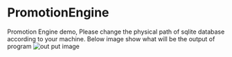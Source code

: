# PromotionEngine
 Promotion Engine demo,
 Please change the physical path of sqlite database according to your machine.
 Below image show what will be the output of program
![out put image](https://github.com/shadabs22/PromotionEngine/blob/master/PromotionEngine/Content/Images/promotion_output.png?raw=true)
